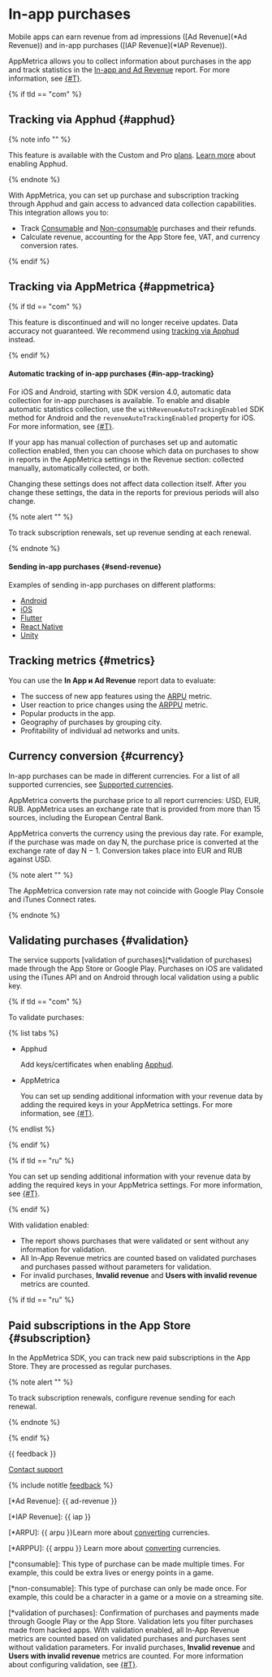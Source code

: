 # In-app purchases

<!-- {% if tld == "ru" %}

{% note warning %}

This feature is discontinued and will no longer receive updates. Data accuracy not guaranteed.

AppMetrica provides an [alternative tracking technology](https://appmetrica.yandex.com/docs/en/data-collection/apphud/apphud-about) available in certain regions.

{% endnote %}

{% endif %} -->

Mobile apps can earn revenue from ad impressions ([Ad Revenue](*Ad Revenue)) and in-app purchases ([IAP Revenue](*IAP Revenue)).

AppMetrica allows you to collect information about purchases in the app and track statistics in the [In-app and Ad Revenue](../mobile-reports/revenue-report.md)  report. For more information, see [{#T}](#send-revenue).

{% if tld == "com" %}

## Tracking via Apphud {#apphud}

{% note info "" %}

This feature is available with the Custom and Pro [plans](../common/pricing/uae-currency.md#apphud). [Learn more](apphud/apphud-about.md) about enabling Apphud.

{% endnote %}

With AppMetrica, you can set up purchase and subscription tracking through Apphud and gain access to advanced data collection capabilities. This integration allows you to:

- Track [Consumable](*consumable) and [Non-consumable](*non-consumable) purchases and their refunds.
- Calculate revenue, accounting for the App Store fee, VAT, and currency conversion rates.

{% endif %}

## Tracking via AppMetrica {#appmetrica}

{% if tld == "com" %}

This feature is discontinued and will no longer receive updates. Data accuracy not guaranteed. We recommend using [tracking via Apphud](#apphud) instead.

{% endif %}

#### Automatic tracking of in-app purchases {#in-app-tracking}

For iOS and Android, starting with SDK version 4.0, automatic data collection for in-app purchases is available. To enable and disable automatic statistics collection, use the `withRevenueAutoTrackingEnabled` SDK method for Android and the `revenueAutoTrackingEnabled` property for iOS. For more information, see [{#T}](#send-revenue).

If your app has manual collection of purchases set up and automatic collection enabled, then you can choose which data on purchases to show in reports in the AppMetrica settings in the Revenue section: collected manually, automatically collected, or both.

Changing these settings does not affect data collection itself. After you change these settings, the data in the reports for previous periods will also change.

{% note alert "" %}

To track subscription renewals, set up revenue sending at each renewal.

{% endnote %}

#### Sending in-app purchases {#send-revenue}

Examples of sending in-app purchases on different platforms:

- [Android](../sdk/android/analytics/android-operations.md#send-revenue)
- [iOS](../sdk/ios/analytics/ios-operations.md#send-revenue)
- [Flutter](../sdk/flutter/analytics/flutter-operations.md#send-revenue)
- [React Native](../sdk/react-native/analytics/react-native-operations.md#send-revenue)
- [Unity](../sdk/unity/analytics/unity-operations.md#send-revenue)

## Tracking metrics {#metrics}

You can use the **In App и Ad Revenue** report data to evaluate:
- The success of new app features using the [ARPU](*ARPU) metric.
- User reaction to price changes using the [ARPPU](*ARPPU) metric.
- Popular products in the app.
- Geography of purchases by grouping city.
- Profitability of individual ad networks and units.

## Currency conversion {#currency}

In-app purchases can be made in different currencies. For a list of all supported currencies, see [Supported currencies](currency-codes.md).

AppMetrica converts the purchase price to all report currencies: USD, EUR, RUB. AppMetrica uses an exchange rate that is provided from more than 15 sources, including the European Central Bank.

AppMetrica converts the currency using the previous day rate. For example, if the purchase was made on day N, the purchase price is converted at the exchange rate of day N − 1. Conversion takes place into EUR and RUB against USD.

{% note alert "" %}

The AppMetrica conversion rate may not coincide with Google Play Console and iTunes Connect rates.

{% endnote %}

## Validating purchases {#validation}

The service supports [validation of purchases](*validation of purchases) made through the App Store or Google Play. Purchases on iOS are validated using the iTunes API and on Android through local validation using a public key.

{% if tld == "com" %}

To validate purchases:

{% list tabs %}

- Apphud

   Add keys/certificates when enabling [Apphud](apphud/apphud-about.md).

- AppMetrica

   You can set up sending additional information with your revenue data by adding the required keys in your AppMetrica settings. For more information, see [{#T}](#send-revenue).

{% endlist %}

{% endif %}

{% if tld == "ru" %}

You can set up sending additional information with your revenue data by adding the required keys in your AppMetrica settings. For more information, see [{#T}](#send-revenue).

{% endif %}

With validation enabled:
- The report shows purchases that were validated or sent without any information for validation.
- All In-App Revenue metrics are counted based on validated purchases and purchases passed without parameters for validation.
- For invalid purchases, **Invalid revenue** and **Users with invalid revenue** metrics are counted.

<!--## Группировка покупок {#grouping}

ВОПРОС ОЛЕ!!!

Покупки в приложении группируются по идентификатору `OrderID`.

Для покупок c валидацией в качестве идентификатора используются:
- На iOS — идентификатор [transactionIdentifier](https://developer.apple.com/documentation/storekit/skpaymenttransaction/1411288-transactionidentifier). Он генерируется библиотекой [StoreKit](https://developer.apple.com/documentation/storekit).
- На Android — идентификатор [OrderId](https://developer.android.com/reference/com/android/billingclient/api/Purchase.html#getorderid). Он генерируется библиотекой [Google Play Billing](https://developer.android.com/google/play/billing/billing_overview).

Для покупок без валидации `OrderID` можно задать вручную. Его необходимо передавать в поле `payload`. Подробнее в разделе [{#T}](#send-revenue).

Если `OrderID` не передается, AppMetrica SDK генерирует идентификатор покупки автоматически. -->

<!--
{% if tld == "ru" %}

## Отладка отправки Revenue {#debug}

УДАЛИТЬ

В AppMetrica нет возможности сегментировать Revenue на "тестовые" и "не тестовые". Если для отладки покупок вы используете основной API key, то тестовые покупки будут попадать в общую статистику. Поэтому, чтобы отладить отправку Revenue, используйте отправку статистики на дополнительный API key с помощью репортера. Подробнее в разделе [{#T}](#send-revenue).

{% endif %} -->

{% if tld == "ru" %}

## Paid subscriptions in the App Store {#subscription}

In the AppMetrica SDK, you can track new paid subscriptions in the App Store. They are processed as regular purchases.

{% note alert "" %}

To track subscription renewals, configure revenue sending for each renewal.

{% endnote %}

{% endif %}

{{ feedback }}

<a href="../troubleshooting/feedback-new.html">
  <span class="button">Contact support</span>
</a>

{% include notitle [feedback](../_includes/feedback-button.md) %}

[*Ad Revenue]: {{ ad-revenue }}

[*IAP Revenue]: {{ iap }}

[*ARPU]: {{ arpu }}Learn more about [converting](#currency) currencies.

[*ARPPU]: {{ arppu }} Learn more about [converting](#currency) currencies.

[*consumable]: This type of purchase can be made multiple times. For example, this could be extra lives or energy points in a game.

[*non-consumable]: This type of purchase can only be made once. For example, this could be a character in a game or a movie on a streaming site.

[*validation of purchases]: Confirmation of purchases and payments made through Google Play or the App Store. Validation lets you filter purchases made from hacked apps. With validation enabled, all In-App Revenue metrics are counted based on validated purchases and purchases sent without validation parameters. For invalid purchases, **Invalid revenue** and **Users with invalid revenue**  metrics are counted.
For more information about configuring validation, see [{#T}](#send-revenue).

